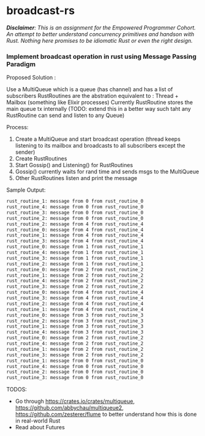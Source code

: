 # broadcast-rs


***Disclaimer**: This is an assignment for the Empowered Programmer Cohort. An attempt to better understand concurrency primitives and handson with Rust. Nothing here promises to be idiomatic Rust or even the right design.*

### Implement broadcast operation in rust using Message Passing Paradigm

Proposed Solution :

Use a MultiQueue which is a queue (has channel) and has a list of subscribers
RustRoutines are the abstration equivalent to : Thread + Mailbox (something like Elixir processes)
Currently RustRoutine stores the main queue tx internally (TODO: extend this in a better way such taht any RustRoutine can send and listen to any Queue)

Process:
1. Create a MultiQueue and start broadcast operation (thread keeps listening to its mailbox and broadcasts to all subscribers except the sender)
2. Create RustRoutines
3. Start Gossip() and Listening() for RustRoutines
4. Gossip() currently waits for rand time and sends msgs to the MultiQueue
5. Other RustRoutines listen and print the message

Sample Output:
```bash
rust_routine_1: message from 0 from rust_routine_0
rust_routine_4: message from 0 from rust_routine_0
rust_routine_3: message from 0 from rust_routine_0
rust_routine_2: message from 0 from rust_routine_0
rust_routine_2: message from 4 from rust_routine_4
rust_routine_0: message from 4 from rust_routine_4
rust_routine_1: message from 4 from rust_routine_4
rust_routine_3: message from 4 from rust_routine_4
rust_routine_0: message from 1 from rust_routine_1
rust_routine_4: message from 1 from rust_routine_1
rust_routine_3: message from 1 from rust_routine_1
rust_routine_2: message from 1 from rust_routine_1
rust_routine_0: message from 2 from rust_routine_2
rust_routine_1: message from 2 from rust_routine_2
rust_routine_4: message from 2 from rust_routine_2
rust_routine_3: message from 2 from rust_routine_2
rust_routine_0: message from 4 from rust_routine_4
rust_routine_3: message from 4 from rust_routine_4
rust_routine_2: message from 4 from rust_routine_4
rust_routine_1: message from 4 from rust_routine_4
rust_routine_0: message from 3 from rust_routine_3
rust_routine_2: message from 3 from rust_routine_3
rust_routine_1: message from 3 from rust_routine_3
rust_routine_4: message from 3 from rust_routine_3
rust_routine_0: message from 2 from rust_routine_2
rust_routine_4: message from 2 from rust_routine_2
rust_routine_1: message from 2 from rust_routine_2
rust_routine_3: message from 2 from rust_routine_2
rust_routine_1: message from 0 from rust_routine_0
rust_routine_4: message from 0 from rust_routine_0
rust_routine_2: message from 0 from rust_routine_0
rust_routine_3: message from 0 from rust_routine_0
```


TODOS:
- Go through https://crates.io/crates/multiqueue, https://github.com/abbychau/multiqueue2, https://github.com/zesterer/flume to better understand how this is done in real-world Rust
- Read about Futures
